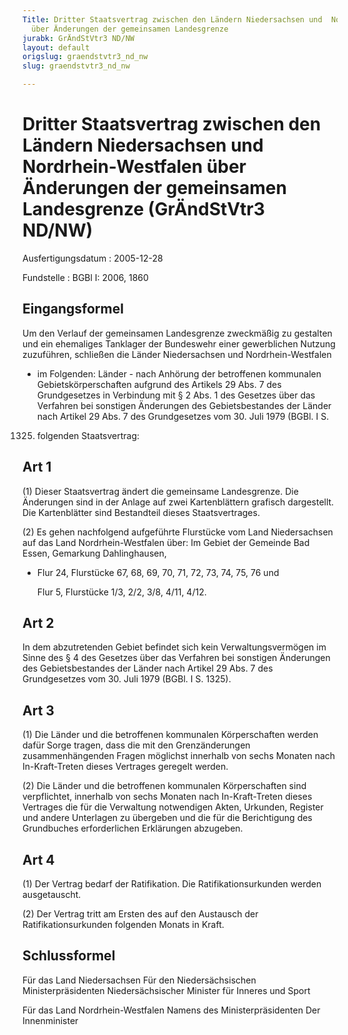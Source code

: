 ```yaml
---
Title: Dritter Staatsvertrag zwischen den Ländern Niedersachsen und  Nordrhein-Westfalen
  über Änderungen der gemeinsamen Landesgrenze
jurabk: GrÄndStVtr3 ND/NW
layout: default
origslug: graendstvtr3_nd_nw
slug: graendstvtr3_nd_nw

---
```


# Dritter Staatsvertrag zwischen den Ländern Niedersachsen und  Nordrhein-Westfalen über Änderungen der gemeinsamen Landesgrenze (GrÄndStVtr3 ND/NW)

Ausfertigungsdatum
:   2005-12-28

Fundstelle
:   BGBl I: 2006, 1860



## Eingangsformel

Um den Verlauf der gemeinsamen Landesgrenze zweckmäßig zu gestalten
und ein ehemaliges Tanklager der Bundeswehr einer gewerblichen Nutzung
zuzuführen, schließen die Länder Niedersachsen und Nordrhein-Westfalen
- im Folgenden: Länder - nach Anhörung der betroffenen kommunalen
Gebietskörperschaften aufgrund des Artikels 29 Abs. 7 des
Grundgesetzes in Verbindung mit § 2 Abs. 1 des Gesetzes über das
Verfahren bei sonstigen Änderungen des Gebietsbestandes der Länder
nach Artikel 29 Abs. 7 des Grundgesetzes vom 30. Juli 1979 (BGBl. I S.
1325) folgenden Staatsvertrag:


## Art 1

(1) Dieser Staatsvertrag ändert die gemeinsame Landesgrenze. Die
Änderungen sind in der Anlage auf zwei Kartenblättern grafisch
dargestellt. Die Kartenblätter sind Bestandteil dieses
Staatsvertrages.

(2) Es gehen nachfolgend aufgeführte Flurstücke vom Land Niedersachsen
auf das Land Nordrhein-Westfalen über:
Im Gebiet der Gemeinde Bad Essen, Gemarkung Dahlinghausen,

*   Flur 24, Flurstücke 67, 68, 69, 70, 71, 72, 73, 74, 75, 76 und

    Flur 5, Flurstücke 1/3, 2/2, 3/8, 4/11, 4/12.





## Art 2

In dem abzutretenden Gebiet befindet sich kein Verwaltungsvermögen im
Sinne des § 4 des Gesetzes über das Verfahren bei sonstigen Änderungen
des Gebietsbestandes der Länder nach Artikel 29 Abs. 7 des
Grundgesetzes vom 30. Juli 1979 (BGBl. I S. 1325).


## Art 3

(1) Die Länder und die betroffenen kommunalen Körperschaften werden
dafür Sorge tragen, dass die mit den Grenzänderungen zusammenhängenden
Fragen möglichst innerhalb von sechs Monaten nach In-Kraft-Treten
dieses Vertrages geregelt werden.

(2) Die Länder und die betroffenen kommunalen Körperschaften sind
verpflichtet, innerhalb von sechs Monaten nach In-Kraft-Treten dieses
Vertrages die für die Verwaltung notwendigen Akten, Urkunden, Register
und andere Unterlagen zu übergeben und die für die Berichtigung des
Grundbuches erforderlichen Erklärungen abzugeben.


## Art 4

(1) Der Vertrag bedarf der Ratifikation. Die Ratifikationsurkunden
werden ausgetauscht.

(2) Der Vertrag tritt am Ersten des auf den Austausch der
Ratifikationsurkunden folgenden Monats in Kraft.


## Schlussformel

Für das Land Niedersachsen
Für den Niedersächsischen Ministerpräsidenten
Niedersächsischer Minister für Inneres und Sport

Für das Land Nordrhein-Westfalen
Namens des Ministerpräsidenten
Der Innenminister

